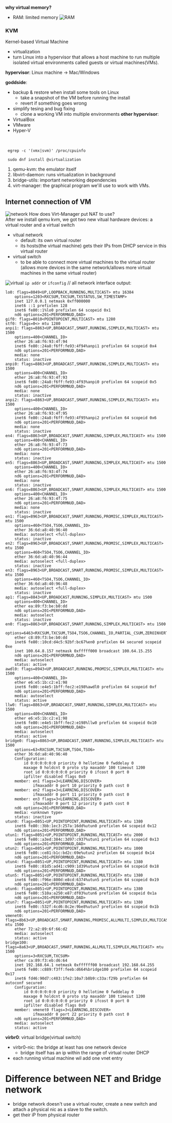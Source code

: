 **why virtual memory?**
- RAM: limited memory
![RAM](RAM.png)  

### KVM
Kernel-based Virtual Machine
- virtualization 
- turn Linux into a hypervisor that allows a host machine to run multiple isolated virtual environments called guests or virtual machines(VMs).

**hypervisor**: Linux machine -> Mac/Windows  

**goddside**: 
- backup & restore when install some tools on Linux
    - take a snapshot of the VM before running the install
    - revert if something goes wrong
- simplify tesing and bug fixing
    - clone a working VM into multiple environments 
**other hypervisor**:
- VirtualBox
- VMware
- Hyper-V  

<br></br>
``` egrep -c '(vmx|svm)' /proc/cpuinfo```  

``` sudo dnf install @virtualization```

1. qemu-kvm: the emulator itself
2. libvirt-daemon: runs virtualization in background
3. bridge-utils: important networking dependencies
4. virt-manager: the graphical program we'ill use to work with VMs.

## Internet connection of VM
![network](network.png)
How does Virt-Manager put NAT to use?  
After we install qemu kvm, we got two new vitual hardware devices: a virtual router and a virtual switch
- vitual network
    - default: its own virtual router 
    - its hosts(the virtual machine) gets their IPs from DHCP service in this virtual router 
- virtual switch
    - to be able to connect more virtual machines to the virtual router  (allows more devices in the same network/allows more virtual machines in the same virtual router)  

![virtual](virtual.png)
```ip addr``` or ```ifconfig```  // all network interface
output:  
```
lo0: flags=8049<UP,LOOPBACK,RUNNING,MULTICAST> mtu 16384
	options=1203<RXCSUM,TXCSUM,TXSTATUS,SW_TIMESTAMP>
	inet 127.0.0.1 netmask 0xff000000 
	inet6 ::1 prefixlen 128 
	inet6 fe80::1%lo0 prefixlen 64 scopeid 0x1 
	nd6 options=201<PERFORMNUD,DAD>
gif0: flags=8010<POINTOPOINT,MULTICAST> mtu 1280
stf0: flags=0<> mtu 1280
anpi1: flags=8863<UP,BROADCAST,SMART,RUNNING,SIMPLEX,MULTICAST> mtu 1500
	options=400<CHANNEL_IO>
	ether 26:a8:f6:93:4f:94 
	inet6 fe80::24a8:f6ff:fe93:4f94%anpi1 prefixlen 64 scopeid 0x4 
	nd6 options=201<PERFORMNUD,DAD>
	media: none
	status: inactive
anpi0: flags=8863<UP,BROADCAST,SMART,RUNNING,SIMPLEX,MULTICAST> mtu 1500
	options=400<CHANNEL_IO>
	ether 26:a8:f6:93:4f:93 
	inet6 fe80::24a8:f6ff:fe93:4f93%anpi0 prefixlen 64 scopeid 0x5 
	nd6 options=201<PERFORMNUD,DAD>
	media: none
	status: inactive
anpi2: flags=8863<UP,BROADCAST,SMART,RUNNING,SIMPLEX,MULTICAST> mtu 1500
	options=400<CHANNEL_IO>
	ether 26:a8:f6:93:4f:95 
	inet6 fe80::24a8:f6ff:fe93:4f95%anpi2 prefixlen 64 scopeid 0x6 
	nd6 options=201<PERFORMNUD,DAD>
	media: none
	status: inactive
en4: flags=8863<UP,BROADCAST,SMART,RUNNING,SIMPLEX,MULTICAST> mtu 1500
	options=400<CHANNEL_IO>
	ether 26:a8:f6:93:4f:73 
	nd6 options=201<PERFORMNUD,DAD>
	media: none
	status: inactive
en5: flags=8863<UP,BROADCAST,SMART,RUNNING,SIMPLEX,MULTICAST> mtu 1500
	options=400<CHANNEL_IO>
	ether 26:a8:f6:93:4f:74 
	nd6 options=201<PERFORMNUD,DAD>
	media: none
	status: inactive
en6: flags=8863<UP,BROADCAST,SMART,RUNNING,SIMPLEX,MULTICAST> mtu 1500
	options=400<CHANNEL_IO>
	ether 26:a8:f6:93:4f:75 
	nd6 options=201<PERFORMNUD,DAD>
	media: none
	status: inactive
en1: flags=8963<UP,BROADCAST,SMART,RUNNING,PROMISC,SIMPLEX,MULTICAST> mtu 1500
	options=460<TSO4,TSO6,CHANNEL_IO>
	ether 36:6d:a8:40:96:40 
	media: autoselect <full-duplex>
	status: inactive
en2: flags=8963<UP,BROADCAST,SMART,RUNNING,PROMISC,SIMPLEX,MULTICAST> mtu 1500
	options=460<TSO4,TSO6,CHANNEL_IO>
	ether 36:6d:a8:40:96:44 
	media: autoselect <full-duplex>
	status: inactive
en3: flags=8963<UP,BROADCAST,SMART,RUNNING,PROMISC,SIMPLEX,MULTICAST> mtu 1500
	options=460<TSO4,TSO6,CHANNEL_IO>
	ether 36:6d:a8:40:96:48 
	media: autoselect <full-duplex>
	status: inactive
ap1: flags=8843<UP,BROADCAST,RUNNING,SIMPLEX,MULTICAST> mtu 1500
	options=400<CHANNEL_IO>
	ether ea:89:f3:be:b0:dd 
	nd6 options=201<PERFORMNUD,DAD>
	media: autoselect
	status: inactive
en0: flags=8863<UP,BROADCAST,SMART,RUNNING,SIMPLEX,MULTICAST> mtu 1500
	options=6463<RXCSUM,TXCSUM,TSO4,TSO6,CHANNEL_IO,PARTIAL_CSUM,ZEROINVERT_CSUM>
	ether c8:89:f3:be:b0:dd 
	inet6 fe80::10cd:d4c5:92bf:bc67%en0 prefixlen 64 secured scopeid 0xe 
	inet 100.64.8.157 netmask 0xfffff000 broadcast 100.64.15.255
	nd6 options=201<PERFORMNUD,DAD>
	media: autoselect
	status: active
awdl0: flags=8943<UP,BROADCAST,RUNNING,PROMISC,SIMPLEX,MULTICAST> mtu 1500
	options=400<CHANNEL_IO>
	ether e6:e5:1b:c2:e1:98 
	inet6 fe80::e4e5:1bff:fec2:e198%awdl0 prefixlen 64 scopeid 0xf 
	nd6 options=201<PERFORMNUD,DAD>
	media: autoselect
	status: active
llw0: flags=8863<UP,BROADCAST,SMART,RUNNING,SIMPLEX,MULTICAST> mtu 1500
	options=400<CHANNEL_IO>
	ether e6:e5:1b:c2:e1:98 
	inet6 fe80::e4e5:1bff:fec2:e198%llw0 prefixlen 64 scopeid 0x10 
	nd6 options=201<PERFORMNUD,DAD>
	media: autoselect
	status: active
bridge0: flags=8863<UP,BROADCAST,SMART,RUNNING,SIMPLEX,MULTICAST> mtu 1500
	options=63<RXCSUM,TXCSUM,TSO4,TSO6>
	ether 36:6d:a8:40:96:40 
	Configuration:
		id 0:0:0:0:0:0 priority 0 hellotime 0 fwddelay 0
		maxage 0 holdcnt 0 proto stp maxaddr 100 timeout 1200
		root id 0:0:0:0:0:0 priority 0 ifcost 0 port 0
		ipfilter disabled flags 0x0
	member: en1 flags=3<LEARNING,DISCOVER>
	        ifmaxaddr 0 port 10 priority 0 path cost 0
	member: en2 flags=3<LEARNING,DISCOVER>
	        ifmaxaddr 0 port 11 priority 0 path cost 0
	member: en3 flags=3<LEARNING,DISCOVER>
	        ifmaxaddr 0 port 12 priority 0 path cost 0
	nd6 options=201<PERFORMNUD,DAD>
	media: <unknown type>
	status: inactive
utun0: flags=8051<UP,POINTOPOINT,RUNNING,MULTICAST> mtu 1380
	inet6 fe80::3bb:1ec3:257a:16dd%utun0 prefixlen 64 scopeid 0x12 
	nd6 options=201<PERFORMNUD,DAD>
utun1: flags=8051<UP,POINTOPOINT,RUNNING,MULTICAST> mtu 2000
	inet6 fe80::a3ed:384c:3d97:c937%utun1 prefixlen 64 scopeid 0x13 
	nd6 options=201<PERFORMNUD,DAD>
utun2: flags=8051<UP,POINTOPOINT,RUNNING,MULTICAST> mtu 1000
	inet6 fe80::ce81:b1c:bd2c:69e%utun2 prefixlen 64 scopeid 0x14 
	nd6 options=201<PERFORMNUD,DAD>
utun4: flags=8051<UP,POINTOPOINT,RUNNING,MULTICAST> mtu 1380
	inet6 fe80::81d5:ad41:c909:1d39%utun4 prefixlen 64 scopeid 0x18 
	nd6 options=201<PERFORMNUD,DAD>
utun5: flags=8051<UP,POINTOPOINT,RUNNING,MULTICAST> mtu 1380
	inet6 fe80::f96e:800d:e8cd:6374%utun5 prefixlen 64 scopeid 0x19 
	nd6 options=201<PERFORMNUD,DAD>
utun6: flags=8051<UP,POINTOPOINT,RUNNING,MULTICAST> mtu 1380
	inet6 fe80::510a:a250:e87:df03%utun6 prefixlen 64 scopeid 0x1a 
	nd6 options=201<PERFORMNUD,DAD>
utun7: flags=8051<UP,POINTOPOINT,RUNNING,MULTICAST> mtu 1380
	inet6 fe80::532f:4cd6:8c2e:9be8%utun7 prefixlen 64 scopeid 0x1b 
	nd6 options=201<PERFORMNUD,DAD>
vmenet0: flags=8b63<UP,BROADCAST,SMART,RUNNING,PROMISC,ALLMULTI,SIMPLEX,MULTICAST> mtu 1500
	ether 72:a2:89:6f:66:d2 
	media: autoselect
	status: active
bridge100: flags=8a63<UP,BROADCAST,SMART,RUNNING,ALLMULTI,SIMPLEX,MULTICAST> mtu 1500
	options=3<RXCSUM,TXCSUM>
	ether ca:89:f3:eb:d6:64 
	inet 192.168.64.1 netmask 0xffffff00 broadcast 192.168.64.255
	inet6 fe80::c889:f3ff:feeb:d664%bridge100 prefixlen 64 scopeid 0x17 
	inet6 fd46:90d7:c483:1fe2:10a7:b8b9:c33a:f29b prefixlen 64 autoconf secured 
	Configuration:
		id 0:0:0:0:0:0 priority 0 hellotime 0 fwddelay 0
		maxage 0 holdcnt 0 proto stp maxaddr 100 timeout 1200
		root id 0:0:0:0:0:0 priority 0 ifcost 0 port 0
		ipfilter disabled flags 0x0
	member: vmenet0 flags=3<LEARNING,DISCOVER>
	        ifmaxaddr 0 port 22 priority 0 path cost 0
	nd6 options=201<PERFORMNUD,DAD>
	media: autoselect
	status: active
```

**virbr0**: virtual bridge(virtual switch)
- virbr0-nic: the bridge at least has one network device
    - bridge itself has an ip within the range of virtual router DHCP 
- each running virtual machine wil add one vnet entry

# Difference between NET and Bridge network
- bridge network doesn't use a virtual router, create a new switch and attach a physical nic as a slave to the switch.
- get their iP from physical router
